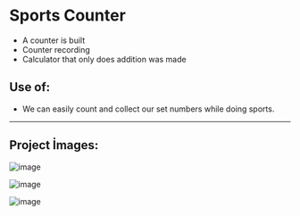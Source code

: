 # Sports Counter

* A counter is built
* Counter recording
* Calculator that only does addition was made

## Use of:

* We can easily count and collect our set numbers while doing sports.
 <hr>
 
 ## Project İmages:
 
![image](https://user-images.githubusercontent.com/105509750/191989092-67bcb317-8bd7-470d-825e-b721d5cf9a41.png)

![image](https://user-images.githubusercontent.com/105509750/191989374-e0ea3326-73dc-403d-869e-57b19fd98666.png)

![image](https://user-images.githubusercontent.com/105509750/191989569-cbc9b945-47ae-458c-977a-093d93ab3d3d.png)


